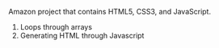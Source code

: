 Amazon project that contains HTML5, CSS3, and JavaScript. 
1. Loops through arrays
2. Generating HTML through Javascript
